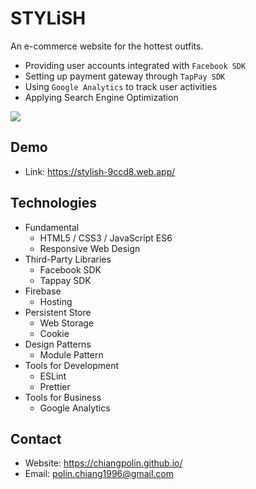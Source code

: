 # STYLiSH

An e-commerce website for the hottest outfits.

- Providing user accounts integrated with `Facebook SDK`
- Setting up payment gateway through `TapPay SDK`
- Using `Google Analytics` to track user activities
- Applying Search Engine Optimization

![ ](https://firebasestorage.googleapis.com/v0/b/room-801fb.appspot.com/o/demo%2Fdemo_stylish.png?alt=media&token=0e8a16d9-3c1a-4141-a927-8785ea2965a8)

## Demo

- Link: <https://stylish-9ccd8.web.app/>

## Technologies

- Fundamental
  - HTML5 / CSS3 / JavaScript ES6
  - Responsive Web Design
- Third-Party Libraries
  - Facebook SDK
  - Tappay SDK
- Firebase
  - Hosting
- Persistent Store
  - Web Storage
  - Cookie
- Design Patterns
  - Module Pattern
- Tools for Development
  - ESLint
  - Prettier
- Tools for Business
  - Google Analytics

## Contact

- Website: <https://chiangpolin.github.io/>
- Email: polin.chiang1996@gmail.com
